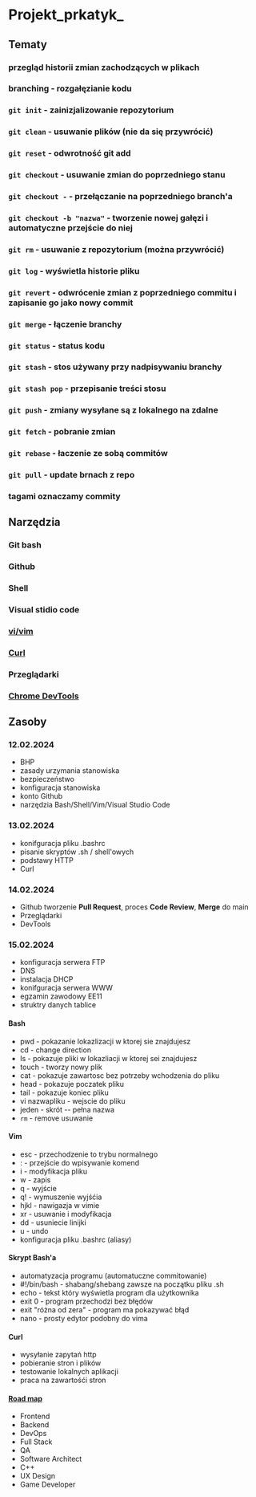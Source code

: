 # Projekt_prkatyk_
## Tematy

### przegląd historii zmian zachodzących w plikach  
### branching - rozgałęzianie kodu
### `git init` - zainizjalizowanie repozytorium    
### `git clean` - usuwanie plików (nie da się przywrócić)
### `git reset` - odwrotność git add
### `git checkout` - usuwanie zmian do poprzedniego stanu
### `git checkout -` - przełączanie na poprzedniego branch'a
### `git checkout -b "nazwa"` - tworzenie nowej gałęzi i automatyczne przejście do niej
### `git rm` - usuwanie z repozytorium (można przywrócić)
### `git log` - wyświetla historie pliku
### `git revert` - odwrócenie zmian  z poprzedniego commitu i zapisanie go jako nowy commit
### `git merge` - łączenie branchy
### `git status` - status kodu
### `git stash` - stos używany przy nadpisywaniu branchy
### `git stash pop` - przepisanie treści stosu
### `git push` - zmiany wysyłane są z lokalnego na zdalne
### `git fetch` - pobranie zmian
### `git rebase` - łaczenie ze sobą commitów
### `git pull` - update brnach z repo
### tagami oznaczamy commity

## Narzędzia

### Git bash
### Github
### Shell
### Visual stidio code
### [vi/vim](https://www.vim.org/)
### [Curl](https://curl.se/docs/manpage.html)
### Przeglądarki
### [Chrome DevTools](https://developer.chrome.com/docs/devtools?hl=pl)


## Zasoby

### 12.02.2024
- BHP
- zasady urzymania stanowiska
- bezpieczeństwo 
- konfiguracja stanowiska 
- konto Github
- narzędzia Bash/Shell/Vim/Visual Studio Code

### 13.02.2024
- konifguracja pliku .bashrc
- pisanie skryptów .sh / shell'owych
- podstawy HTTP
- Curl

### 14.02.2024
- Github tworzenie **Pull Request**, proces **Code Review**, **Merge** do main
- Przeglądarki
- DevTools

### 15.02.2024 
- konfiguracja serwera FTP
- DNS
- instalacja DHCP
- konifguracja serwera WWW
- egzamin zawodowy EE11
- struktry danych tablice 

#### Bash

- pwd - pokazanie lokazlizacji w ktorej sie znajdujesz
- cd - change direction
- ls - pokazuje pliki w lokazliacji w ktorej sei znajdujesz
- touch - tworzy nowy plik 
- cat - pokazuje zawartosc bez potrzeby wchodzenia do pliku
- head - pokazuje poczatek pliku
- tail - pokazuje koniec pliku
- vi nazwapliku - wejscie do pliku
- jeden - skrót -- pełna nazwa
- `rm` - remove usuwanie

#### Vim
- esc - przechodzenie to trybu normalnego
- : - przejście do wpisywanie komend
- i - modyfikacja pliku
- w - zapis
- q - wyjście
- q! - wymuszenie wyjśćia
- hjkl - nawigazja w vimie
- xr - usuwanie i modyfikacja 
- dd - usuniecie linijki
- u - undo
- konfiguracja pliku .bashrc (aliasy)

#### Skrypt Bash'a
- automatyzacja programu (automatuczne commitowanie)
- #!/bin/bash - shabang/shebang zawsze na początku pliku .sh
- echo - tekst który wyświetla program dla użytkownika
- exit 0 - program przechodzi bez błędów
- exit "różna od zera" - program ma pokazywać błąd
- nano - prosty edytor podobny do vima

#### Curl
- wysyłanie zapytań http 
- pobieranie stron i plików
- testowanie lokalnych aplikacji
- praca na zawartośći stron


#### [Road map](https://roadmap.sh/)
- Frontend 
- Backend 
- DevOps
- Full Stack
- QA
- Software Architect 
- C++
- UX Design 
- Game Developer 


